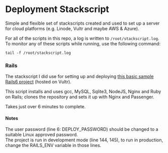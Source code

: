 # Deployment Stackscript
Simple and flexible set of stackscripts created and used to set up a server for cloud platforms (e.g. Linode, Vultr and maybe AWS & Azure).  

For all of the scripts in this repo, a log is written to `/root/stackscript.log`. To monitor any of these scripts while running, use the following command:  

`tail -f /root/stackscript.log`

### Rails
The stackscript I did use for setting up and deploying [this basic sample Rails6 project](https://github.com/courtneyzhan/sample-rails6-bootstrap5) (hosted on Vultr).  

This script installs and uses gcc, MySQL, Sqlite3, NodeJS, Nginx and Ruby on Rails; clones the repository and sets it up with Nginx and Passenger.

Takes just over 6 minutes to complete.
#### Notes
The user password (line 6: DEPLOY\_PASSWORD) should be changed to a suitable Linux approved password.  
The project is run in development mode (line 144, 145), to run in production, change the RAILS_ENV variable in those lines.